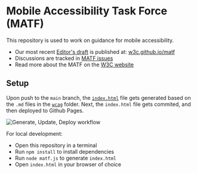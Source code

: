# Mobile Accessibility Task Force (MATF)

This repository is used to work on guidance for mobile accessibility.

- Our most recent [Editor's draft](https://www.w3.org/standards/types/#ED) is published at: [w3c.github.io/matf](https://w3c.github.io/matf/)
- Discussions are tracked in [MATF issues](https://github.com/w3c/matf/issues)
- Read more about the MATF on the [W3C website](https://www.w3.org/WAI/about/groups/task-forces/matf/)

## Setup

Upon push to the `main` branch, the [`index.html`](index.html) file gets generated based on the `.md` files in the [`wcag`](/wcag) folder. Next, the `index.html` file gets commited, and then deployed to Github Pages.

![Generate, Update, Deploy workflow](https://github.com/w3c/matf/actions/workflows/deploy.yml/badge.svg)

For local development:

- Open this repository in a terminal
- Run `npm install` to install dependencies
- Run `node matf.js` to generate `index.html`
- Open `index.html` in your browser of choice
